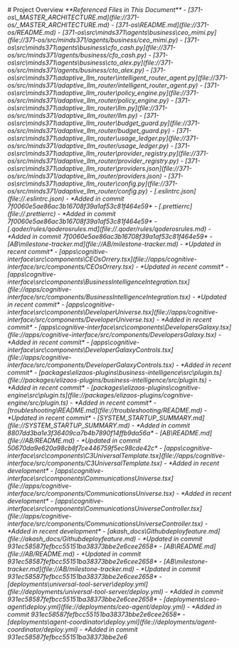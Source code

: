 <docs>
# Project Overview

<cite>
**Referenced Files in This Document**   
- [371-os\_MASTER_ARCHITECTURE.md](file://371-os/_MASTER_ARCHITECTURE.md)
- [371-os\README.md](file://371-os/README.md)
- [371-os\src\minds371\agents\business\ceo_mimi.py](file://371-os/src/minds371/agents/business/ceo_mimi.py)
- [371-os\src\minds371\agents\business\cfo_cash.py](file://371-os/src/minds371/agents/business/cfo_cash.py)
- [371-os\src\minds371\agents\business\cto_alex.py](file://371-os/src/minds371/agents/business/cto_alex.py)
- [371-os\src\minds371\adaptive_llm_router\intelligent_router_agent.py](file://371-os/src/minds371/adaptive_llm_router/intelligent_router_agent.py)
- [371-os\src\minds371\adaptive_llm_router\policy_engine.py](file://371-os/src/minds371/adaptive_llm_router/policy_engine.py)
- [371-os\src\minds371\adaptive_llm_router\llm.py](file://371-os/src/minds371/adaptive_llm_router/llm.py)
- [371-os\src\minds371\adaptive_llm_router\budget_guard.py](file://371-os/src/minds371/adaptive_llm_router/budget_guard.py)
- [371-os\src\minds371\adaptive_llm_router\usage_ledger.py](file://371-os/src/minds371/adaptive_llm_router/usage_ledger.py)
- [371-os\src\minds371\adaptive_llm_router\provider_registry.py](file://371-os/src/minds371/adaptive_llm_router/provider_registry.py)
- [371-os\src\minds371\adaptive_llm_router\providers.json](file://371-os/src/minds371/adaptive_llm_router/providers.json)
- [371-os\src\minds371\adaptive_llm_router\config.py](file://371-os/src/minds371/adaptive_llm_router/config.py)
- [.eslintrc.json](file://.eslintrc.json) - *Added in commit 7f0060e5ae86ac3b16708f39a1af53c81f464e59*
- [.prettierrc](file://.prettierrc) - *Added in commit 7f0060e5ae86ac3b16708f39a1af53c81f464e59*
- [.qoder/rules/qoderosrules.md](file://.qoder/rules/qoderosrules.md) - *Added in commit 7f0060e5ae86ac3b16708f39a1af53c81f464e59*
- [AB\milestone-tracker.md](file://AB/milestone-tracker.md) - *Updated in recent commit*
- [apps\cognitive-interface\src\components\CEOsOrrery.tsx](file://apps/cognitive-interface/src/components/CEOsOrrery.tsx) - *Updated in recent commit*
- [apps\cognitive-interface\src\components\BusinessIntelligenceIntegration.tsx](file://apps/cognitive-interface/src/components/BusinessIntelligenceIntegration.tsx) - *Updated in recent commit*
- [apps\cognitive-interface\src\components\DeveloperUniverse.tsx](file://apps/cognitive-interface/src/components/DeveloperUniverse.tsx) - *Added in recent commit*
- [apps\cognitive-interface\src\components\DevelopersGalaxy.tsx](file://apps/cognitive-interface/src/components/DevelopersGalaxy.tsx) - *Added in recent commit*
- [apps\cognitive-interface\src\components\DeveloperGalaxyControls.tsx](file://apps/cognitive-interface/src/components/DeveloperGalaxyControls.tsx) - *Added in recent commit*
- [packages\elizaos-plugins\business-intelligence\src\plugin.ts](file://packages/elizaos-plugins/business-intelligence/src/plugin.ts) - *Added in recent commit*
- [packages\elizaos-plugins\cognitive-engine\src\plugin.ts](file://packages/elizaos-plugins/cognitive-engine/src/plugin.ts) - *Added in recent commit*
- [troubleshooting\README.md](file://troubleshooting/README.md) - *Updated in recent commit*
- [SYSTEM_STARTUP_SUMMARY.md](file://SYSTEM_STARTUP_SUMMARY.md) - *Added in commit 8807dd3ba1e3f36409ca7b4b7890f14ffb9da56a*
- [AB\README.md](file://AB/README.md) - *Updated in commit 50670da9e620a98cb8f7ce446759f5ec98cde42c*
- [apps\cognitive-interface\src\components\C3UniversalTemplate.tsx](file://apps/cognitive-interface/src/components/C3UniversalTemplate.tsx) - *Added in recent development*
- [apps\cognitive-interface\src\components\CommunicationsUniverse.tsx](file://apps/cognitive-interface/src/components/CommunicationsUniverse.tsx) - *Added in recent development*
- [apps\cognitive-interface\src\components\CommunicationsUniverseController.tsx](file://apps/cognitive-interface/src/components/CommunicationsUniverseController.tsx) - *Added in recent development*
- [akash_docs\Githubdeployfeature.md](file://akash_docs/Githubdeployfeature.md) - *Updated in commit 931ec58587fefbcc55151ba38373bbe2e6cee2658*
- [AB\README.md](file://AB/README.md) - *Updated in commit 931ec58587fefbcc55151ba38373bbe2e6cee2658*
- [AB\milestone-tracker.md](file://AB/milestone-tracker.md) - *Updated in commit 931ec58587fefbcc55151ba38373bbe2e6cee2658*
- [deployments\universal-tool-server\deploy.yml](file://deployments/universal-tool-server/deploy.yml) - *Added in commit 931ec58587fefbcc55151ba38373bbe2e6cee2658*
- [deployments\ceo-agent\deploy.yml](file://deployments/ceo-agent/deploy.yml) - *Added in commit 931ec58587fefbcc55151ba38373bbe2e6cee2658*
- [deployments\agent-coordinator\deploy.yml](file://deployments/agent-coordinator/deploy.yml) - *Added in commit 931ec58587fefbcc55151ba38373bbe2e6